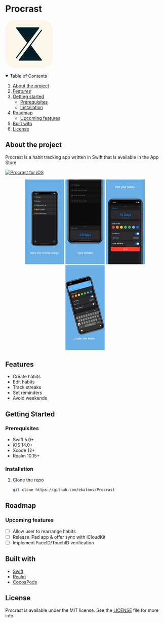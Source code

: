 # Procrast

<p align="left">
    <img src="github-resources/appLogo.png" width="150" height="150">
</p>

<!-- TABLE OF CONTENTS -->
<details open="open">
  <summary>Table of Contents</summary>
  <ol>
    <li><a href="#about-the-project">About the project</a></li>
    <li><a href="#features">Features</a></li>
    <li>
      <a href="#getting-started">Getting started</a>
      <ul>
        <li><a href="#prerequisites">Prerequisites</a></li>
        <li><a href="#installation">Installation</a></li>
      </ul>
    </li>
    <li>
        <a href="#roadmap">Roadmap</a>
        <ul>
            <li><a href="#upcoming-features">Upcoming features</a></li>
        </ul>
    </li>
    <li><a href="#built-with">Built with</a></li>
    <li><a href="#license">License</a></li>
  </ol>
</details>

## About the project
Procrast is a habit tracking app written in Swift that is available in the App Store


[![Procrast for iOS](https://moonlight-stream.org/images/App_Store_Badge_135x40.svg)](https://apps.apple.com/us/app/procrast-habit-tracker/id1586877316)

<div style="text-align: center">
    <img src="github-resources/screenshots/Main.png" width="24.5%" alt="Logo" >
    <img src="github-resources/screenshots/TrackStreaks.png" width="24.5%" alt="Logo" >
    <img src="github-resources/screenshots/EditHabits.png" width="24.5%" alt="Logo" >
    <img src="github-resources/screenshots/CreateNewHabits.png" width="24.5%" alt="Logo" >
</div>

## Features

* Create habits
* Edit habits
* Track streaks
* Set reminders
* Avoid weekends

<!-- GETTING STARTED -->
## Getting Started

### Prerequisites

* Swift 5.0+
* iOS 14.0+
* Xcode 12+
* Realm 10.15+

### Installation


1. Clone the repo

   ```sh
   git clone https://github.com/ekalons/Procrast
   ```

<!-- ROADMAP -->
## Roadmap

### Upcoming features
- [ ] Allow user to rearrange habits
- [ ] Release iPad app & offer sync with iCloudKit
- [ ] Implement FaceID/TouchID verification

## Built with
- [Swift](https://developer.apple.com/swift/)
- [Realm](https://www.realm.io)
- [CocoaPods](https://www.cocoapods.org)

## License

Procrast is available under the MIT license. See the [LICENSE](https://github.com/ekalons/Procrast/blob/main/LICENSE.md) file for more info
